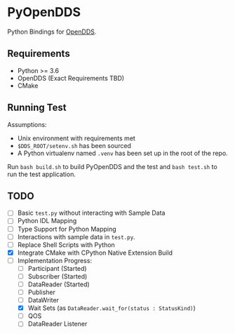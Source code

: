 # PyOpenDDS

Python Bindings for [OpenDDS](https://github.com/objectcomputing/OpenDDS).

## Requirements

- Python >= 3.6
- OpenDDS (Exact Requirements TBD)
- CMake

## Running Test

Assumptions:
- Unix environment with requirements met
- `$DDS_ROOT/setenv.sh` has been sourced
- A Python virtualenv named `.venv` has been set up in the root of the repo.

Run `bash build.sh` to build PyOpenDDS and the test and `bash test.sh` to run
the test application.

## TODO

- [ ] Basic `test.py` without interacting with Sample Data
- [ ] Python IDL Mapping
- [ ] Type Support for Python Mapping
- [ ] Interactions with sample data in `test.py`.
- [ ] Replace Shell Scripts with Python
- [X] Integrate CMake with CPython Native Extension Build
- [ ] Implementation Progress:
  - [ ] Participant (Started)
  - [ ] Subscriber (Started)
  - [ ] DataReader (Started)
  - [ ] Publisher 
  - [ ] DataWriter
  - [X] Wait Sets (as `DataReader.wait_for(status : StatusKind)`)
  - [ ] QOS
  - [ ] DataReader Listener
